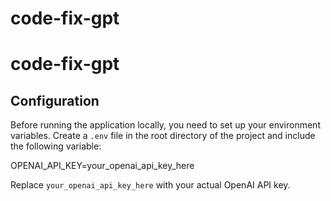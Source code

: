 # code-fix-gpt

# code-fix-gpt

## Configuration

Before running the application locally, you need to set up your environment variables. Create a `.env` file in the root directory of the project and include the following variable:

OPENAI_API_KEY=your_openai_api_key_here


Replace `your_openai_api_key_here` with your actual OpenAI API key.
